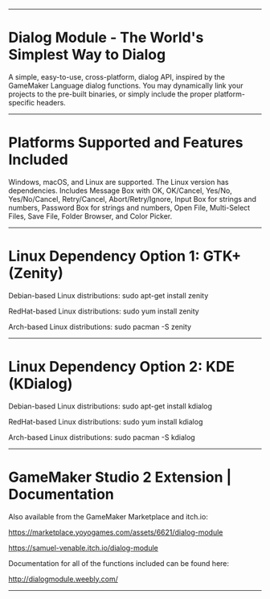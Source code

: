----------------------------------------------------------------------------------------------------------------------------------

# Dialog Module - The World's Simplest Way to Dialog

A simple, easy-to-use, cross-platform, dialog API, inspired by the GameMaker Language dialog functions. You may dynamically link your projects to the pre-built binaries, or simply include the proper platform-specific headers.

----------------------------------------------------------------------------------------------------------------------------------

# Platforms Supported and Features Included

Windows, macOS, and Linux are supported. The Linux version has dependencies. Includes Message Box with OK, OK/Cancel, Yes/No, Yes/No/Cancel, Retry/Cancel, Abort/Retry/Ignore, Input Box for strings and numbers, Password Box for strings and numbers, Open File, Multi-Select Files, Save File, Folder Browser, and Color Picker.

----------------------------------------------------------------------------------------------------------------------------------

# Linux Dependency Option 1: GTK+ (Zenity)

Debian-based Linux distributions: sudo apt-get install zenity

RedHat-based Linux distributions: sudo yum install zenity

Arch-based Linux distributions: sudo pacman -S zenity

----------------------------------------------------------------------------------------------------------------------------------

# Linux Dependency Option 2: KDE (KDialog)

Debian-based Linux distributions: sudo apt-get install kdialog

RedHat-based Linux distributions: sudo yum install kdialog

Arch-based Linux distributions: sudo pacman -S kdialog

----------------------------------------------------------------------------------------------------------------------------------

# GameMaker Studio 2 Extension | Documentation

Also available from the GameMaker Marketplace and itch.io:

https://marketplace.yoyogames.com/assets/6621/dialog-module

https://samuel-venable.itch.io/dialog-module

Documentation for all of the functions included can be found here:

http://dialogmodule.weebly.com/

----------------------------------------------------------------------------------------------------------------------------------
